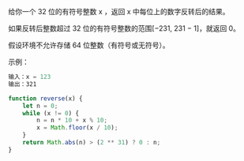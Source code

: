 给你一个 32 位的有符号整数 x ，返回 x 中每位上的数字反转后的结果。

如果反转后整数超过 32 位的有符号整数的范围[−231, 231 − 1]，就返回 0。

假设环境不允许存储 64 位整数（有符号或无符号）。

示例：
```js
输入：x = 123
输出：321
```


```js
function reverse(x) {
	let n = 0;
	while (x != 0) {
		n = n * 10 + x % 10;
		x = Math.floor(x / 10);
	}
	return Math.abs(n) > (2 ** 31) ? 0 : n;
}
```
